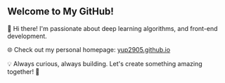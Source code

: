 ## Welcome to My GitHub!
👋 Hi there! I'm passionate about deep learning algorithms, and front-end development.

🌐 Check out my personal homepage: [yup2905.github.io](https://yup2905.github.io/)

💡 Always curious, always building. Let's create something amazing together! 🚀
